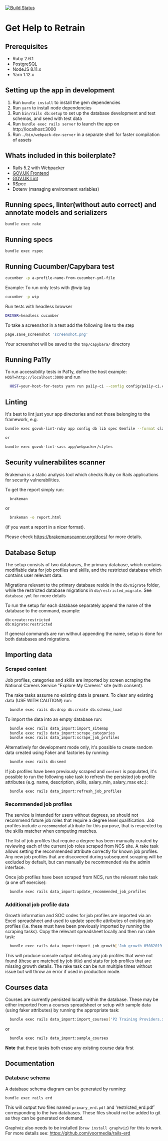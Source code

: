 [![Build Status](https://dfe-ssp.visualstudio.com/S108-Get-Help-To-Retrain/_apis/build/status/DFE-Digital.get-help-to-retrain?branchName=master)](https://dfe-ssp.visualstudio.com/S108-Get-Help-To-Retrain/_build/latest?definitionId=182&branchName=master)
# Get Help to Retrain

## Prerequisites

- Ruby 2.6.1
- PostgreSQL
- NodeJS 8.11.x
- Yarn 1.12.x

## Setting up the app in development

1. Run `bundle install` to install the gem dependencies
2. Run `yarn` to install node dependencies
3. Run `bin/rails db:setup` to set up the database development and test schemas, and seed with test data
4. Run `bundle exec rails server` to launch the app on http://localhost:3000
5. Run `./bin/webpack-dev-server` in a separate shell for faster compilation of assets

## Whats included in this boilerplate?

- Rails 5.2 with Webpacker
- [GOV.UK Frontend](https://github.com/alphagov/govuk-frontend)
- [GOV.UK Lint](https://github.com/alphagov/govuk-lint)
- RSpec
- Dotenv (managing environment variables)

## Running specs, linter(without auto correct) and annotate models and serializers
```
bundle exec rake
```

## Running specs
```
bundle exec rspec
```

## Running Cucumber/Capybara test
```bash
cucumber -p a-profile-name-from-cucumber-yml-file
```
Example: To run only tests with @wip tag
```bash
cucumber -p wip
```
Run tests with headless browser
```bash
DRIVER=headless cucumber
```
To take a screenshot in a test add the following line to the step
```bash
page.save_screenshot 'screenshot.png'
```
Your screenshot will be saved to the `tmp/capybara/` directory

## Running Pa11y

To run accessibility tests in Pa11y, define the host example: `HOST=http://localhost:3000`
and run

```bash
  HOST=your-host-for-tests yarn run pa11y-ci --config config/pa11y-ci.conf.js
```

## Linting

It's best to lint just your app directories and not those belonging to the framework, e.g.

```bash
bundle exec govuk-lint-ruby app config db lib spec Gemfile --format clang -a

or

bundle exec govuk-lint-sass app/webpacker/styles
```

## Security vulnerabilites scanner

Brakeman is a static analysis tool which checks Ruby on Rails applications for security vulnerabilities.

To get the report simply run:

```bash
  brakeman
```

or

```bash
  brakeman -o report.html
```
(if you want a report in a nicer format).

Please check https://brakemanscanner.org/docs/ for more details.


## Database Setup
The setup consists of two databases, the primary database, which contains modifiable data for job profiles and skills, and the restricted database which contains user relevant data.

Migrations relevant to the primary database reside in the `db/migrate` folder, while the restricted database migrations in `db/restricted_migrate`. See `database.yml` for more details

To run the setup for each database separately append the name of the database to the command, example:

```
db:create:restricted
db:migrate:restricted
```
If general commands are run without appending the name, setup is done for both databases and migrations.

## Importing data

### Scraped content
Job profiles, categories and skills are imported by screen scraping the National Careers Service "Explore My Careers" site (with consent).

The rake tasks assume no existing data is present. To clear any existing data (USE WITH CAUTION!) run:

```bash
  bundle exec rails db:drop db:create db:schema_load
```

To import the data into an empty database run:

```bash
  bundle exec rails data_import:import_sitemap
  bundle exec rails data_import:scrape_categories
  bundle exec rails data_import:scrape_job_profiles
```

Alternatively for development mode only, it's possible to create random data created using Faker and factories by running:

```bash
  bundle exec rails db:seed
```

If job profiles have been previously scraped and `content` is populated, it's possible to run the following rake task to refresh the persisted job profile attributes (e.g. name, description, skills, salary_min, salary_max etc.):

```bash
  bundle exec rails data_import:refresh_job_profiles
```

### Recommended job profiles
The service is intended for users without degrees, so should not recommend future job roles that require a degree level qualification. Job profiles include a `recommended` attribute for this purpose, that is respected by the skills matcher when computing matches.

The list of job profiles that require a degree has been manually curated by reviewing each of the current job roles scraped from NCS site. A rake task allows setting the recommended attribute correctly for known job profiles. Any new job profiles that are discovered during subsequent scraping will be excluded by default, but can manually be recommended via the admin interface.

Once job profiles have been scraped from NCS, run the relevant rake task (a one off exercise):

```bash
  bundle exec rails data_import:update_recommended_job_profiles
```

### Additional job profile data
Growth information and SOC codes for job profiles are imported via an Excel spreadsheet and used to update specific attributes of existing job profiles (i.e. these must have been previously imported by running the scraping tasks). Copy the relevant spreadsheet locally and then run rake task:

```bash
  bundle exec rails data_import:import_job_growth['Job growth 05082019.xlsx']
```

This will produce console output detailing any job profiles that were not found (these are matched by job title) and stats for job profiles that are missing growth details. The rake task can be run multiple times without issue but will throw an error if used in production mode.

## Courses data

Courses are currently persisted locally within the database. These may be either imported from a courses spreadsheet or setup with sample data (using faker attributes) by running the appropriate task:

```bash
  bundle exec rails data_import:import_courses['P2 Training Providers.xlsx']
```

or

```bash
  bundle exec rails data_import:sample_courses
```

**Note** that these tasks both erase any existing course data first

## Documentation
### Database schema
A database schema diagram can be generated by running:

```bash
bundle exec rails erd
```

This will output two files named `primary_erd.pdf` and 'restricted_erd.pdf` corresponding to the two databases. These files should not be added to git as they can be generated on demand.

Graphviz also needs to be installed (`brew install graphviz`) for this to work. For more details see: https://github.com/voormedia/rails-erd
